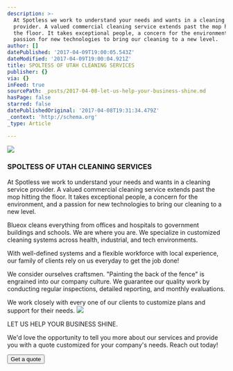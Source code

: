 ```yaml
---
description: >-
  At Spotless we work to understand your needs and wants in a cleaning service
  provider. A valued commercial cleaning service extends past the mop hitting
  the floor. It takes exceptional people, a concern for the environment, and a
  passion for new technologies to bring our cleaning to a new level.
author: []
datePublished: '2017-04-09T19:00:05.543Z'
dateModified: '2017-04-09T19:00:04.921Z'
title: SPOLTESS OF UTAH CLEANING SERVICES
publisher: {}
via: {}
inFeed: true
sourcePath: _posts/2017-04-08-let-us-help-your-business-shine.md
hasPage: false
starred: false
datePublishedOriginal: '2017-04-08T19:31:34.479Z'
_context: 'http://schema.org'
_type: Article

---
```

![](https://the-grid-user-content.s3-us-west-2.amazonaws.com/7b16b139-ecb4-455d-8ac2-22bfaae433a1.png)

### SPOLTESS OF UTAH CLEANING SERVICES

At Spotless we work to understand your needs and wants in a cleaning service provider. A valued commercial cleaning service extends past the mop hitting the floor. It takes exceptional people, a concern for the environment, and a passion for new technologies to bring our cleaning to a new level.

Blueox cleans everything from offices and hospitals to government buildings and schools. We are where you are. We specialize in customized cleaning systems across health, industrial, and tech environments.

With well-defined systems and a flexible workforce with local experience, our family of clients rely on us everyday to get the job done!

We consider ourselves craftsmen. "Painting the back of the fence" is engrained into our company culture. We guarantee our quality work by conducting regular inspections, detailed reporting, and monthly evaluations.

We work closely with every one of our clients to customize plans and support for their needs.
![](https://the-grid-user-content.s3-us-west-2.amazonaws.com/88806105-1802-40bc-b097-163bca5f670b.jpg)

LET US HELP YOUR BUSINESS SHINE.

We'd love the opportunity to tell you more about our services and provide you with a quote customized for your company's needs. Reach out today!

<button data-role="cta" style="">Get a quote</button>